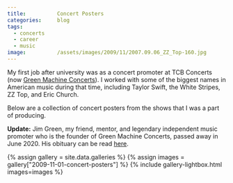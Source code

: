 ```yaml
---
title:			Concert Posters
categories:		blog
tags:
  - concerts
  - career
  - music
image:			/assets/images/2009/11/2007.09.06_ZZ_Top-160.jpg
---
```



My first job after university was as a concert promoter at TCB Concerts (now [Green Machine Concerts](https://greenmachineconcerts.com/)). I worked with some of the biggest names in American music during that time, including Taylor Swift, the White Stripes, ZZ Top, and Eric Church. 

Below are a collection of concert posters from the shows that I was a part of producing.

**Update:** Jim Green, my friend, mentor, and legendary independent music promoter who is the founder of Green Machine Concerts, passed away in June 2020. His obituary can be read [here](https://eu.commercialappeal.com/story/news/2020/06/02/memphis-concert-promoter-jim-green-dies-obituary/3127194001/).

{% assign gallery = site.data.galleries %}
{% assign images = gallery["2009-11-01-concert-posters"] %}
{% include gallery-lightbox.html images=images %} 